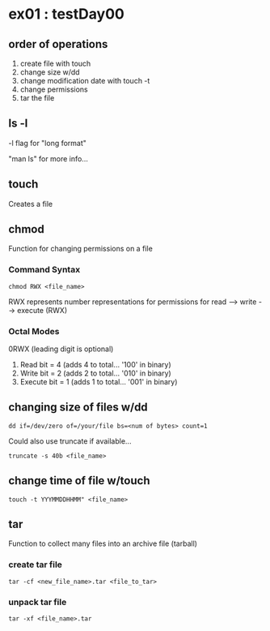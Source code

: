 # ex01 : testDay00

## order of operations
1. create file with touch
2. change size w/dd
3. change modification date with touch -t
4. change permissions
5. tar the file

## ls -l
-l flag for "long format"

"man ls" for more info...

## touch
Creates a file

## chmod
Function for changing permissions on a file

### Command Syntax
```
chmod RWX <file_name>
```
RWX represents number representations for permissions for read --> write --> execute (RWX)

### Octal Modes

0RWX (leading digit is optional)

1. Read bit = 4 (adds 4 to total... '100' in binary)
2. Write bit = 2 (adds 2 to total... '010' in binary)
3. Execute bit = 1 (adds 1 to total... '001' in binary)

## changing size of files w/dd
```
dd if=/dev/zero of=/your/file bs=<num of bytes> count=1
```
Could also use truncate if available...
```
truncate -s 40b <file_name>
```
## change time of file w/touch
```
touch -t YYYMMDDHHMM" <file_name>
```
## tar
Function to collect many files into an archive file (tarball)
### create tar file
```
tar -cf <new_file_name>.tar <file_to_tar>
```
### unpack tar file
```
tar -xf <file_name>.tar
```